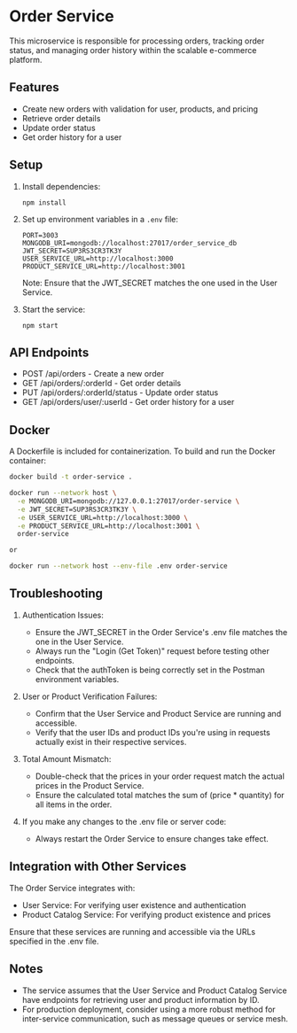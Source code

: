 # Order Service

This microservice is responsible for processing orders, tracking order status, and managing order history within the scalable e-commerce platform.

## Features

- Create new orders with validation for user, products, and pricing
- Retrieve order details
- Update order status
- Get order history for a user

## Setup

1. Install dependencies:

   ```
   npm install
   ```

2. Set up environment variables in a `.env` file:

   ```
   PORT=3003
   MONGODB_URI=mongodb://localhost:27017/order_service_db
   JWT_SECRET=SUP3RS3CR3TK3Y
   USER_SERVICE_URL=http://localhost:3000
   PRODUCT_SERVICE_URL=http://localhost:3001
   ```

   Note: Ensure that the JWT_SECRET matches the one used in the User Service.

3. Start the service:
   ```
   npm start
   ```

## API Endpoints

- POST /api/orders - Create a new order
- GET /api/orders/:orderId - Get order details
- PUT /api/orders/:orderId/status - Update order status
- GET /api/orders/user/:userId - Get order history for a user

## Docker

A Dockerfile is included for containerization. To build and run the Docker container:

```bash
docker build -t order-service .

docker run --network host \
  -e MONGODB_URI=mongodb://127.0.0.1:27017/order-service \
  -e JWT_SECRET=SUP3RS3CR3TK3Y \
  -e USER_SERVICE_URL=http://localhost:3000 \
  -e PRODUCT_SERVICE_URL=http://localhost:3001 \
  order-service

or

docker run --network host --env-file .env order-service
```

## Troubleshooting

1. Authentication Issues:

   - Ensure the JWT_SECRET in the Order Service's .env file matches the one in the User Service.
   - Always run the "Login (Get Token)" request before testing other endpoints.
   - Check that the authToken is being correctly set in the Postman environment variables.

2. User or Product Verification Failures:

   - Confirm that the User Service and Product Service are running and accessible.
   - Verify that the user IDs and product IDs you're using in requests actually exist in their respective services.

3. Total Amount Mismatch:

   - Double-check that the prices in your order request match the actual prices in the Product Service.
   - Ensure the calculated total matches the sum of (price \* quantity) for all items in the order.

4. If you make any changes to the .env file or server code:
   - Always restart the Order Service to ensure changes take effect.

## Integration with Other Services

The Order Service integrates with:

- User Service: For verifying user existence and authentication
- Product Catalog Service: For verifying product existence and prices

Ensure that these services are running and accessible via the URLs specified in the .env file.

## Notes

- The service assumes that the User Service and Product Catalog Service have endpoints for retrieving user and product information by ID.
- For production deployment, consider using a more robust method for inter-service communication, such as message queues or service mesh.
